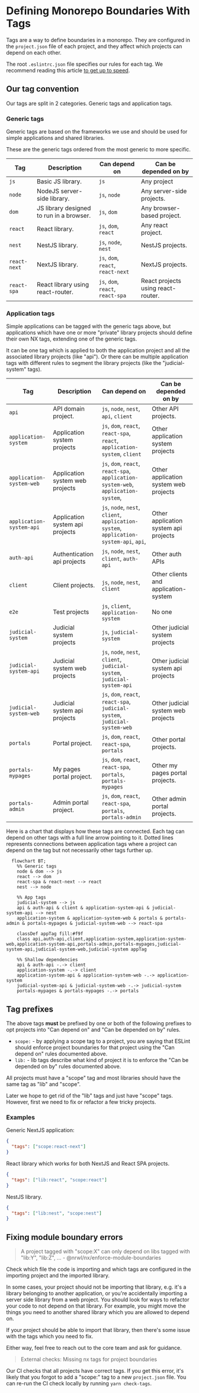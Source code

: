 # Defining Monorepo Boundaries With Tags

Tags are a way to define boundaries in a monorepo. They are configured in the `project.json` file of each project, and they affect which projects can depend on each other.

The root `.eslintrc.json` file specifies our rules for each tag. We recommend reading this article [to get up to speed](https://blog.nrwl.io/mastering-the-project-boundaries-in-nx-f095852f5bf4).

## Our tag convention

Our tags are split in 2 categories. Generic tags and application tags.

### Generic tags

Generic tags are based on the frameworks we use and should be used for simple applications and shared libraries.

These are the generic tags ordered from the most generic to more specific.

| Tag          | Description                              | Can depend on                      | Can be depended on by              |
| ------------ | ---------------------------------------- | ---------------------------------- | ---------------------------------- |
| `js`         | Basic JS library.                        | `js`                               | Any project                        |
| `node`       | NodeJS server-side library.              | `js`, `node`                       | Any server-side projects.          |
| `dom`        | JS library designed to run in a browser. | `js`, `dom`                        | Any browser-based project.         |
| `react`      | React library.                           | `js`, `dom`, `react`               | Any react project.                 |
| `nest`       | NestJS library.                          | `js`, `node`, `nest`               | NestJS projects.                   |
| `react-next` | NextJS library.                          | `js`, `dom`, `react`, `react-next` | NextJS projects.                   |
| `react-spa`  | React library using react-router.        | `js`, `dom`, `react`, `react-spa`  | React projects using react-router. |

### Application tags

Simple applications can be tagged with the generic tags above, but applications which have one or more "private" library projects should define their own NX tags, extending one of the generic tags.

It can be one tag which is applied to both the application project and all the associated library projects (like "api"). Or there can be multiple application tags with different rules to segment the library projects (like the "judicial-system" tags).

| Tag                      | Description                     | Can depend on                                                                          | Can be depended on by                 |
| ------------------------ | ------------------------------- | -------------------------------------------------------------------------------------- | ------------------------------------- |
| `api`                    | API domain project.             | `js`, `node`, `nest`, `api`, `client`                                                  | Other API projects.                   |
| `application-system`     | Application system projects     | `js`, `dom`, `react`, `react-spa`, `react`, `application-system`, `client`             | Other application system projects     |
| `application-system-web` | Application system web projects | `js`, `dom`, `react`, `react-spa`, `application-system-web`, `application-system`,     | Other application system web projects |
| `application-system-api` | Application system api projects | `js`, `node`, `nest`, `client`, `application-system`, `application-system-api`, `api`, | Other application system api projects |
| `auth-api`               | Authentication api projects     | `js`, `node`, `nest`, `client`, `auth-api`                                             | Other auth APIs                       |
| `client`                 | Client projects.                | `js`, `node`, `nest`, `client`                                                         | Other clients and application-system  |
| `e2e`                    | Test projects                   | `js`, `client`, `application-system`                                                   | No one                                |
| `judicial-system`        | Judicial system projects        | `js`, `judicial-system`                                                                | Other judicial system projects        |
| `judicial-system-api`    | Judicial system web projects    | `js`, `node`, `nest`, `client`, `judicial-system`, `judicial-system-api`               | Other judicial system api projects    |
| `judicial-system-web`    | Judicial system api projects    | `js`, `dom`, `react`, `react-spa`, `judicial-system`, `judicial-system-web`            | Other judicial system web projects    |
| `portals`                | Portal project.                 | `js`, `dom`, `react`, `react-spa`, `portals`                                           | Other portal projects.                |
| `portals-mypages`        | My pages portal project.        | `js`, `dom`, `react`, `react-spa`, `portals`, `portals-mypages`                        | Other my pages portal projects.       |
| `portals-admin`          | Admin portal project.           | `js`, `dom`, `react`, `react-spa`, `portals`, `portals-admin`                          | Other admin portal projects.          |

Here is a chart that displays how these tags are connected. Each tag can depend on other tags with a full line arrow pointing to it. Dotted lines represents connections between application tags where a project can depend on the tag but not necessarily other tags further up.

```mermaid
  flowchart BT;
    %% Generic tags
    node & dom --> js
    react --> dom
    react-spa & react-next --> react
    nest --> node

    %% App tags
    judicial-system --> js
    api & auth-api & client & application-system-api & judicial-system-api --> nest
    application-system & application-system-web & portals & portals-admin & portals-mypages & judicial-system-web --> react-spa

    classDef appTag fill:#f9f
    class api,auth-api,client,application-system,application-system-web,application-system-api,portals-admin,portals-mypages,judicial-system-api,judicial-system-web,judicial-system appTag

    %% Shallow dependencies
    api & auth-api -.-> client
    application-system -.-> client
    application-system-api & application-system-web -.-> application-system
    judicial-system-api & judicial-system-web -.-> judicial-system
    portals-mypages & portals-mypages -.-> portals
```

## Tag prefixes

The above tags **must** be prefixed by one or both of the following prefixes to opt projects into "Can depend on" and "Can be depended on by" rules.

- `scope:` - by applying a scope tag to a project, you are saying that ESLint should enforce project boundaries for that project using the "Can depend on" rules documented above.
- `lib:` - lib tags describe what kind of project it is to enforce the "Can be depended on by" rules documented above.

All projects must have a "scope" tag and most libraries should have the same tag as "lib" and "scope".

Later we hope to get rid of the "lib" tags and just have "scope" tags. However, first we need to fix or refactor a few tricky projects.

### Examples

Generic NextJS application:

```json
{
  "tags": ["scope:react-next"]
}
```

React library which works for both NextJS and React SPA projects.

```json
{
  "tags": ["lib:react", "scope:react"]
}
```

NestJS library.

```json
{
  "tags": ["lib:nest", "scope:nest"]
}
```

## Fixing module boundary errors

> A project tagged with "scope:X" can only depend on libs tagged with "lib:Y", "lib:Z", ... - @nrwl/nx/enforce-module-boundaries

Check which file the code is importing and which tags are configured in the importing project and the imported library.

In some cases, your project should not be importing that library, e.g. it's a library belonging to another application, or you're accidentally importing a server side library from a web project. You should look for ways to refactor your code to not depend on that library. For example, you might move the things you need to another shared library which you are allowed to depend on.

If your project should be able to import that library, then there's some issue with the tags which you need to fix.

Either way, feel free to reach out to the core team and ask for guidance.

> External checks: Missing nx tags for project boundaries

Our CI checks that all projects have correct tags. If you get this error, it's likely that you forgot to add a "scope:" tag to a new `project.json` file. You can re-run the CI check locally by running `yarn check-tags`.
